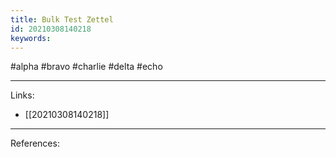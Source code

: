 ```yaml
---
title: Bulk Test Zettel
id: 20210308140218
keywords:
---
```

#alpha #bravo #charlie #delta #echo

---
Links:

- [[20210308140218]]

---
References:
